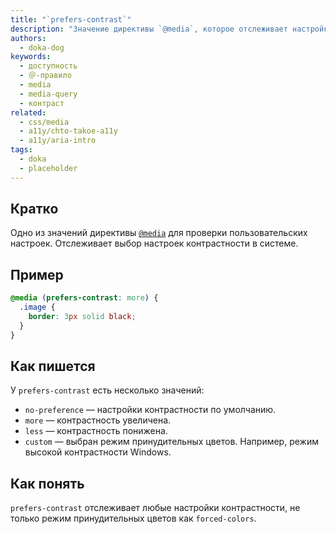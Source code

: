 ```yaml
---
title: "`prefers-contrast`"
description: "Значение директивы `@media`, которое отслеживает настройки контрастности."
authors:
  - doka-dog
keywords:
  - доступность
  - ＠-правило
  - media
  - media-query
  - контраст
related:
  - css/media
  - a11y/chto-takoe-a11y
  - a11y/aria-intro
tags:
  - doka
  - placeholder
---
```


## Кратко

Одно из значений директивы [`@media`](/css/media/) для проверки пользовательских настроек. Отслеживает выбор настроек контрастности в системе.

## Пример

```css
@media (prefers-contrast: more) {
  .image {
    border: 3px solid black;
  }
}
```

## Как пишется

У `prefers-contrast` есть несколько значений:

- `no-preference` — настройки контрастности по умолчанию.
- `more` — контрастность увеличена.
- `less` — контрастность понижена.
- `custom` — выбран режим принудительных цветов. Например, режим высокой контрастности Windows.

## Как понять

`prefers-contrast` отслеживает любые настройки контрастности, не только режим принудительных цветов как `forced-colors`.

